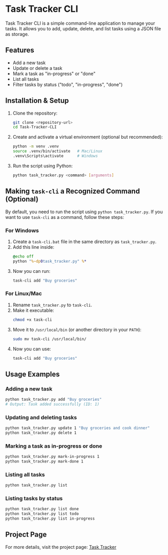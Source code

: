 # Task Tracker CLI

Task Tracker CLI is a simple command-line application to manage your tasks. It allows you to add, update, delete, and list tasks using a JSON file as storage.

## Features
- Add a new task
- Update or delete a task
- Mark a task as "in-progress" or "done"
- List all tasks
- Filter tasks by status ("todo", "in-progress", "done")

## Installation & Setup
1. Clone the repository:
   ```sh
   git clone <repository-url>
   cd Task-Tracker-CLI
   ```
2. Create and activate a virtual environment (optional but recommended):
   ```sh
   python -m venv .venv
   source .venv/bin/activate   # Mac/Linux
   .venv\Scripts\activate      # Windows
   ```
3. Run the script using Python:
   ```sh
   python task_tracker.py <command> [arguments]
   ```

## Making `task-cli` a Recognized Command (Optional)
By default, you need to run the script using `python task_tracker.py`. If you want to use `task-cli` as a command, follow these steps:

### **For Windows**
1. Create a `task-cli.bat` file in the same directory as `task_tracker.py`.
2. Add this line inside:
   ```bat
   @echo off
   python "%~dp0task_tracker.py" %*
   ```
3. Now you can run:
   ```sh
   task-cli add "Buy groceries"
   ```

### **For Linux/Mac**
1. Rename `task_tracker.py` to `task-cli`.
2. Make it executable:
   ```sh
   chmod +x task-cli
   ```
3. Move it to `/usr/local/bin` (or another directory in your `PATH`):
   ```sh
   sudo mv task-cli /usr/local/bin/
   ```
4. Now you can use:
   ```sh
   task-cli add "Buy groceries"
   ```

## Usage Examples

### Adding a new task
```sh
python task_tracker.py add "Buy groceries"
# Output: Task added successfully (ID: 1)
```

### Updating and deleting tasks
```sh
python task_tracker.py update 1 "Buy groceries and cook dinner"
python task_tracker.py delete 1
```

### Marking a task as in-progress or done
```sh
python task_tracker.py mark-in-progress 1
python task_tracker.py mark-done 1
```

### Listing all tasks
```sh
python task_tracker.py list
```

### Listing tasks by status
```sh
python task_tracker.py list done
python task_tracker.py list todo
python task_tracker.py list in-progress
```

## Project Page
For more details, visit the project page: [Task Tracker](https://roadmap.sh/projects/task-tracker)

